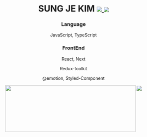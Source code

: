 <div align="center">
<h1>SUNG JE KIM
  <a href="https://hits.seeyoufarm.com">
    <img  src="https://hits.seeyoufarm.com/api/count/incr/badge.svg?url=https%3A%2F%2Fgithub.com%2Ftjdwp0211&count_bg=%23000000&title_bg=%23000000&icon=github.svg&icon_color=%23FFFFFF&title=Hi%21&edge_flat=false"/>
  </a>
  <a href="https://velog.io/@sung-je-kim">
    <img  align="center" src="https://velog-readme-stats.vercel.app/api/badge?name=sung-je-kim" />
  </a>
</h1>

</div>
<div align="center">
    <div >
      <h3 >Language</h3>
      <p >JavaScript, TypeScript</p>
    </div>
    <div >
      <h3 >FrontEnd</h3>
      <p >React, Next</p>
      <p >Redux-toolkit</p>
      <p >@emotion, Styled-Component</li>
    </div>
</div>



<div align="center">
  <a href="https://github.com/anuraghazra/github-readme-stats">
    <img align="top" width="420px" height="150px" align="left" src="https://github-readme-stats.vercel.app/api?username=tjdwp0211" />
  </a>
  <a href="https://github.com/ryo-ma/github-profile-trophy" target="_blank">
    <img align="center" src="https://github-profile-trophy.vercel.app/?username=tjdwp0211" />
  </a>
</div>
